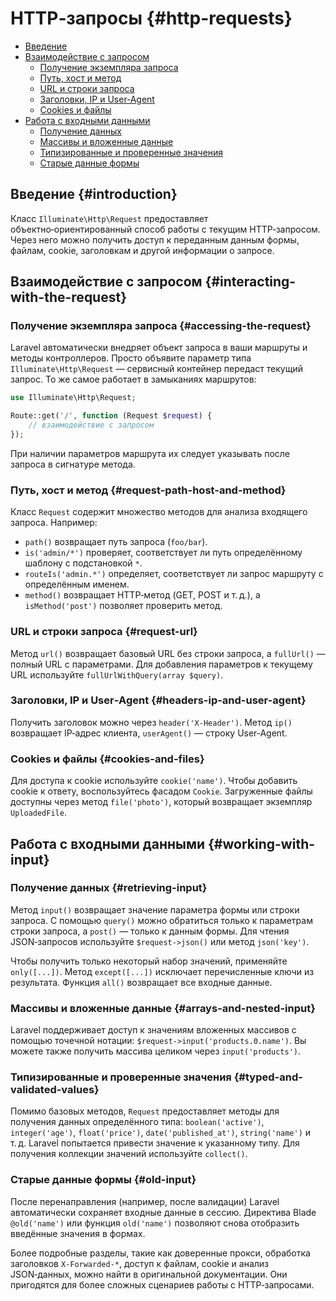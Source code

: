 # HTTP‑запросы {#http-requests}

- [Введение](#introduction)
- [Взаимодействие с запросом](#interacting-with-the-request)
  - [Получение экземпляра запроса](#accessing-the-request)
  - [Путь, хост и метод](#request-path-host-and-method)
  - [URL и строки запроса](#request-url)
  - [Заголовки, IP и User‑Agent](#headers-ip-and-user-agent)
  - [Cookies и файлы](#cookies-and-files)
- [Работа с входными данными](#working-with-input)
  - [Получение данных](#retrieving-input)
  - [Массивы и вложенные данные](#arrays-and-nested-input)
  - [Типизированные и проверенные значения](#typed-and-validated-values)
  - [Старые данные формы](#old-input)

## Введение {#introduction}

Класс `Illuminate\Http\Request` предоставляет объектно‑ориентированный способ
работы с текущим HTTP‑запросом. Через него можно получить доступ к
переданным данным формы, файлам, cookie, заголовкам и другой информации
о запросе.

## Взаимодействие с запросом {#interacting-with-the-request}

### Получение экземпляра запроса {#accessing-the-request}

Laravel автоматически внедряет объект запроса в ваши маршруты и методы
контроллеров. Просто объявите параметр типа `Illuminate\Http\Request` —
сервисный контейнер передаст текущий запрос. То же
самое работает в замыканиях маршрутов:

```php
use Illuminate\Http\Request;

Route::get('/', function (Request $request) {
    // взаимодействие с запросом
});
```

При наличии параметров маршрута их следует указывать после запроса в
сигнатуре метода.

### Путь, хост и метод {#request-path-host-and-method}

Класс `Request` содержит множество методов для анализа входящего запроса. Например:

- `path()` возвращает путь запроса (`foo/bar`).
- `is('admin/*')` проверяет, соответствует ли путь определённому шаблону с
  подстановкой `*`.
- `routeIs('admin.*')` определяет, соответствует ли запрос маршруту с
  определённым именем.
- `method()` возвращает HTTP‑метод (GET, POST и т. д.), а `isMethod('post')`
  позволяет проверить метод.

### URL и строки запроса {#request-url}

Метод `url()` возвращает базовый URL без строки запроса, а
`fullUrl()` — полный URL с параметрами. Для
добавления параметров к текущему URL используйте `fullUrlWithQuery(array $query)`.

### Заголовки, IP и User‑Agent {#headers-ip-and-user-agent}

Получить заголовок можно через `header('X-Header')`. Метод
`ip()` возвращает IP‑адрес клиента, `userAgent()` — строку User‑Agent.

### Cookies и файлы {#cookies-and-files}

Для доступа к cookie используйте `cookie('name')`. Чтобы добавить cookie
к ответу, воспользуйтесь фасадом `Cookie`. Загруженные файлы доступны через
метод `file('photo')`, который возвращает экземпляр `UploadedFile`.

## Работа с входными данными {#working-with-input}

### Получение данных {#retrieving-input}

Метод `input()` возвращает значение параметра формы или строки запроса.
С помощью `query()` можно обратиться только к параметрам строки запроса, а
`post()` — только к данным формы. Для чтения JSON‑запросов используйте
`$request->json()` или метод `json('key')`.

Чтобы получить только некоторый набор значений, применяйте `only([...])`. Метод
`except([...])` исключает перечисленные ключи из результата. Функция
`all()` возвращает все входные данные.

### Массивы и вложенные данные {#arrays-and-nested-input}

Laravel поддерживает доступ к значениям вложенных массивов с помощью точечной
нотации: `$request->input('products.0.name')`. Вы можете также получить
массива целиком через `input('products')`.

### Типизированные и проверенные значения {#typed-and-validated-values}

Помимо базовых методов, `Request` предоставляет методы для получения данных
определённого типа: `boolean('active')`, `integer('age')`, `float('price')`,
`date('published_at')`, `string('name')` и т. д. Laravel попытается привести
значение к указанному типу. Для получения коллекции значений используйте
`collect()`.

### Старые данные формы {#old-input}

После перенаправления (например, после валидации) Laravel автоматически
сохраняет входные данные в сессию. Директива Blade `@old('name')` или
функция `old('name')` позволяют снова отобразить введённые значения в формах.

Более подробные разделы, такие как доверенные прокси, обработка заголовков
`X-Forwarded-*`, доступ к файлам, cookie и анализ JSON‑данных, можно найти в
оригинальной документации. Они пригодятся для более сложных сценариев работы
с HTTP‑запросами.